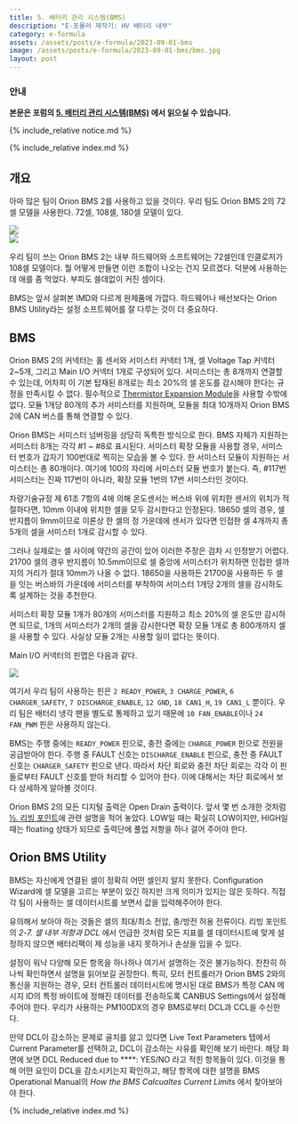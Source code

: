 ```yaml
---
title: 5. 배터리 관리 시스템(BMS)
description: "E-포뮬러 제작기: HV 배터리 내부"
category: e-formula
assets: /assets/posts/e-formula/2023-09-01-bms
image: /assets/posts/e-formula/2023-09-01-bms/bms.jpg
layout: post
---
```


### 안내

**본문은 포럼의 [5. 배터리 관리 시스템(BMS)](https://dnf.luftaquila.io/t/e-formula/26) 에서 읽으실 수 있습니다.**

{% include_relative notice.md %}

{% include_relative index.md %}

## 개요
아마 많은 팀이 Orion BMS 2를 사용하고 있을 것이다. 우리 팀도 Orion BMS 2의 72셀 모델을 사용한다. 72셀, 108셀, 180셀 모델이 있다.

<div class='center'><img src='{{ page.assets }}/orion_small.png'></div>
<div class='center'><img src='{{ page.assets }}/orion_big.png'></div>

우리 팀이 쓰는 Orion BMS 2는 내부 하드웨어와 소프트웨어는 72셀인데 인클로저가 108셀 모델이다. 뭘 어떻게 만들면 이런 조합이 나오는 건지 모르겠다. 덕분에 사용하는데 애를 좀 먹었다. 부피도 쓸데없이 커진 셈이다.

BMS는 앞서 살펴본 IMD와 다르게 완제품에 가깝다. 하드웨어나 배선보다는 Orion BMS Utility라는 설정 소프트웨어를 잘 다루는 것이 더 중요하다.

## BMS

Orion BMS 2의 커넥터는 홀 센서와 서미스터 커넥터 1개, 셀 Voltage Tap 커넥터 2~5개, 그리고 Main I/O 커넥터 1개로 구성되어 있다. 서미스터는 총 8개까지 연결할 수 있는데, 어차피 이 기본 탑재된 8개로는 최소 20%의 셀 온도를 감시해야 한다는 규정을 만족시킬 수 없다. 필수적으로 [Thermistor Expansion Module](https://www.orionbms.com/products/thermistor-expansion-module/)을 사용할 수밖에 없다. 모듈 1개당 80개의 추가 서미스터를 지원하며, 모듈을 최대 10개까지 Orion BMS 2에 CAN 버스를 통해 연결할 수 있다.

Orion BMS는 서미스터 넘버링을 상당히 독특한 방식으로 한다. BMS 자체가 지원하는 서미스터 8개는 각각 #1 ~ #8로 표시된다. 서미스터 확장 모듈을 사용할 경우, 서미스터 번호가 갑자기 100번대로 찍히는 모습을 볼 수 있다. 한 서미스터 모듈이 지원하는 서미스터는 총 80개이다. 여기에 100의 자리에 서미스터 모듈 번호가 붙는다. 즉, #117번 서미스터는 진짜 117번이 아니라, 확장 모듈 1번의 17번 서미스터인 것이다.

차량기술규정 제 61조 7항의 4에 의해 온도센서는 버스바 위에 위치한 센서의 위치가 적절하다면, 10mm 이내에 위치한 셀을 모두 감시한다고 인정된다. 18650 셀의 경우, 셀 반지름이 9mm이므로 이론상 한 셀의 정 가운데에 센서가 있다면 인접한 셀 4개까지 총 5개의 셀을 서미스터 1개로 감시할 수 있다.

그러나 실제로는 셀 사이에 약간의 공간이 있어 이러한 주장은 검차 시 인정받기 어렵다. 21700 셀의 경우 반지름이 10.5mm이므로 셀 중앙에 서미스터가 위치하면 인접한 셀까지의 거리가 절대 10mm가 나올 수 없다. 18650을 사용하든 21700을 사용하든 두 셀을 잇는 버스바의 가운데에 서미스터를 부착하여 서미스터 1개당 2개의 셀을 감시하도록 설계하는 것을 추천한다.

서미스터 확장 모듈 1개가 80개의 서미스터를 지원하고 최소 20%의 셀 온도만 감시하면 되므로, 1개의 서미스터가 2개의 셀을 감시한다면 확장 모듈 1개로 총 800개까지 셀을 사용할 수 있다. 사실상 모듈 2개는 사용할 일이 없다는 뜻이다.

Main I/O 커넥터의 핀맵은 다음과 같다.

<div class='center'><img src='{{ page.assets }}/bms_pinmap.png'></div>

여기서 우리 팀이 사용하는 핀은 `2 READY_POWER`, `3 CHARGE_POWER`, `6 CHARGER_SAFETY`, `7 DISCHARGE_ENABLE`, `12 GND`, `18 CAN1_H`, `19 CAN1_L` 뿐이다. 우리 팀은 배터리 냉각 팬을 별도로 통제하고 있기 때문에 `10 FAN_ENABLE`이나 `24 FAN_PWM` 핀은 사용하지 않는다.

BMS는 주행 중에는 `READY_POWER` 핀으로, 충전 중에는 `CHARGE_POWER` 핀으로 전원을 공급받아야 한다. 주행 중 FAULT 신호는 `DISCHARGE_ENABLE` 핀으로, 충전 중 FAULT 신호는 `CHARGER_SAFETY` 핀으로 낸다. 따라서 차단 회로와 충전 차단 회로는 각각 이 핀들로부터 FAULT 신호를 받아 처리할 수 있어야 한다. 이에 대해서는 차단 회로에서 보다 상세하게 알아볼 것이다.

Orion BMS 2의 모든 디지털 출력은 Open Drain 출력이다. 앞서 몇 번 소개한 것처럼 [½. 리빙 포인트](https://luftaquila.io/blog/e-formula/living-point/)에 관련 설명을 적어 놓았다. LOW일 때는 확실히 LOW이지만, HIGH일 때는 floating 상태가 되므로 출력단에 풀업 저항을 하나 걸어 주어야 한다.


## Orion BMS Utility
BMS는 자신에게 연결된 셀이 정확히 어떤 셀인지 알지 못한다. Configuration Wizard에 셀 모델을 고르는 부분이 있긴 하지만 크게 의미가 있지는 않은 듯하다. 직접 각 팀이 사용하는 셀 데이터시트를 보면서 값을 입력해주어야 한다.

유의해서 보아야 하는 것들은 셀의 최대/최소 전압, 충/방전 허용 전류이다. 리빙 포인트의 *2-7. 셀 내부 저항과 DCL* 에서 언급한 것처럼 모든 지표를 셀 데이터시트에 맞게 설정하지 않으면 배터리팩이 제 성능을 내지 못하거나 손상을 입을 수 있다.

설정이 워낙 다양해 모든 항목을 하나하나 여기서 설명하는 것은 불가능하다. 찬찬히 하나씩 확인하면서 설명을 읽어보길 권장한다. 특히, 모터 컨트롤러가 Orion BMS 2와의 통신을 지원하는 경우, 모터 컨트롤러 데이터시트에 명시된 대로 BMS가 특정 CAN 메시지 ID의 특정 바이트에 정해진 데이터를 전송하도록 CANBUS Settings에서 설정해 주어야 한다. 우리가 사용하는 PM100DX의 경우 BMS로부터 DCL과 CCL을 수신한다.

만약 DCL이 감소하는 문제로 골치를 앓고 있다면 Live Text Parameters 탭에서 Current Parameter를 선택하고, DCL이 감소하는 사유를 확인해 보기 바란다. 해당 화면에 보면 DCL Reduced due to ****: YES/NO 라고 적힌 항목들이 있다. 이것을 통해 어떤 요인이 DCL을 감소시키는지 확인하고, 해당 항목에 대한 설명을 BMS Operational Manual의 *How the BMS Calcualtes Current Limits* 에서 찾아보아야 한다.

{% include_relative index.md %}

</details>
